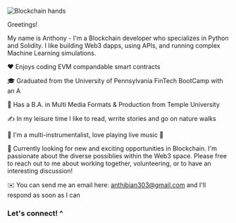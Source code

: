 ![Blockchain hands](https://user-images.githubusercontent.com/83500098/137349296-81ee6ec1-972d-4a59-b3e1-9c962537e198.jpg)

Greetings!

My name is Anthony - I'm a Blockchain developer who specializes in Python and Solidity. I like building Web3 dapps, using APIs, and running complex Machine Learning simulations.

❤️ Enjoys coding EVM compandable smart contracts

🎓 Graduated from the University of Pennsylvania FinTech BootCamp with an A

🌱 Has a B.A. in Multi Media Formats & Production from Temple University

✍️ In my leisure time I like to read, wrrite stories and go on nature walks

🎵 I'm a multi-instrumentalist, love playing live music 🎵

💬 Currently looking for new and exciting opportunities in Blockchain. I'm passionate about the diverse possiblies within the Web3 space. Please free to reach out to me about working together, volunteering, or to have an interesting discussion!

✉️ You can send me an email here: anthibian303@gmail.com and I'll respond as soon as I can

### Let's connect! ^
